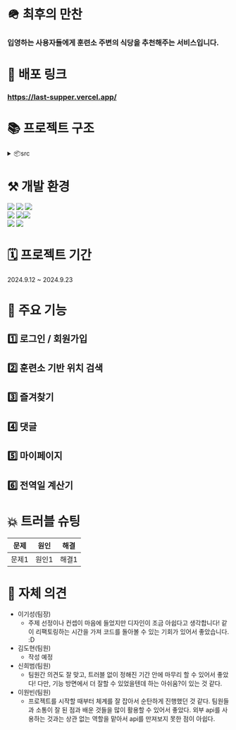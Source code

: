 # 🪖 최후의 만찬

### 입영하는 사용자들에게 훈련소 주변의 식당을 추천해주는 서비스입니다.

# 🔗 배포 링크

### https://last-supper.vercel.app/

# 📚 프로젝트 구조

<details>
<summary>📦src</summary>

```
 ┣ 📂api
 ┃ ┣ 📜apiInstance.js
 ┃ ┣ 📜auth.js
 ┃ ┗ 📜myActivitesApi.js
 ┣ 📂components
 ┃ ┣ 📜AutoComplete.jsx
 ┃ ┣ 📜LoadingModal.jsx
 ┃ ┗ 📜Pagination.jsx
 ┣ 📂hooks
 ┃ ┗ 📂queries
 ┃ ┃ ┣ 📂auth
 ┃ ┃ ┃ ┣ 📜useHasTokenAuthenticatedQuery.js
 ┃ ┃ ┃ ┣ 📜useLoginQuery.js
 ┃ ┃ ┃ ┣ 📜useSignupQuery.js
 ┃ ┃ ┃ ┗ 📜useUpdateProfileQuery.js
 ┃ ┃ ┣ 📂myActivities
 ┃ ┃ ┃ ┗ 📜myActivityQuery.js
 ┃ ┃ ┗ 📜queryKeys.js
 ┣ 📂layout
 ┃ ┣ 📂components
 ┃ ┃ ┣ 📜HamburgerContents.jsx
 ┃ ┃ ┣ 📜HamburgerItem.jsx
 ┃ ┃ ┣ 📜HamburgerMenu.jsx
 ┃ ┃ ┣ 📜Sidebar.jsx
 ┃ ┃ ┗ 📜SidebarHeader.jsx
 ┃ ┗ 📜Layout.jsx
 ┣ 📂pages
 ┃ ┣ 📂Home
 ┃ ┃ ┗ 📜Home.jsx
 ┃ ┗ 📂MainPage
 ┃ ┃ ┣ 📂components
 ┃ ┃ ┃ ┣ 📂Calculator
 ┃ ┃ ┃ ┃ ┣ 📜Calculator.jsx
 ┃ ┃ ┃ ┃ ┣ 📜DateForm.jsx
 ┃ ┃ ┃ ┃ ┣ 📜EventTimeline.jsx
 ┃ ┃ ┃ ┃ ┣ 📜ProcessBar.jsx
 ┃ ┃ ┃ ┃ ┗ 📜RankTags.jsx
 ┃ ┃ ┃ ┣ 📂Detail
 ┃ ┃ ┃ ┃ ┣ 📜DetailModal.jsx
 ┃ ┃ ┃ ┃ ┣ 📜Favorite.jsx
 ┃ ┃ ┃ ┃ ┣ 📜Review.jsx
 ┃ ┃ ┃ ┃ ┗ 📜ReviewItem.jsx
 ┃ ┃ ┃ ┣ 📂Login
 ┃ ┃ ┃ ┃ ┗ 📜LoginModal.jsx
 ┃ ┃ ┃ ┣ 📂MapMarker
 ┃ ┃ ┃ ┃ ┗ 📜EventMarkerContainer.jsx
 ┃ ┃ ┃ ┣ 📂Modal
 ┃ ┃ ┃ ┃ ┗ 📜Modal.jsx
 ┃ ┃ ┃ ┣ 📂MyPage
 ┃ ┃ ┃ ┃ ┣ 📜MyActivities.jsx
 ┃ ┃ ┃ ┃ ┣ 📜MyActivityList.jsx
 ┃ ┃ ┃ ┃ ┣ 📜MyPage.jsx
 ┃ ┃ ┃ ┃ ┗ 📜Profile.jsx
 ┃ ┃ ┃ ┣ 📂Signup
 ┃ ┃ ┃ ┃ ┗ 📜SignupModal.jsx
 ┃ ┃ ┃ ┗ 📜AuthForm.jsx
 ┃ ┃ ┗ 📜MainPage.jsx
 ┣ 📂shared
 ┃ ┗ 📜Router.jsx
 ┣ 📂store
 ┃ ┣ 📜useCalculatorStore.js
 ┃ ┣ 📜useHamburgerStore.js
 ┃ ┣ 📜useModalStore.js
 ┃ ┣ 📜useRestaurantsInfo.js
 ┃ ┣ 📜useReview.js
 ┃ ┗ 📜useUserStore.js
 ┣ 📂styles
 ┃ ┗ 📜.gitkeep
 ┣ 📂utils
 ┃ ┗ 📜campSearchWordConverter.js
 ┣ 📜main.jsx
 ┗ 📜reset.css
```

</details>

# ⚒️ 개발 환경

<img src="https://img.shields.io/badge/React-20232A?style=for-the-badge&logo=react&logoColor=61DAFB"/>
<img src="https://img.shields.io/badge/React_Router-CA4245?style=for-the-badge&logo=react-router&logoColor=white"/>
<img src="https://img.shields.io/badge/Tailwind_CSS-38B2AC?style=for-the-badge&logo=tailwind-css&logoColor=white"/>
<br/>
<img src="https://img.shields.io/badge/HTML-239120?style=for-the-badge&logo=html5&logoColor=white"/>
<img src="https://img.shields.io/badge/JavaScript-F7DF1E?style=for-the-badge&logo=JavaScript&logoColor=white"/><img src="https://img.shields.io/badge/prettier-1A2C34?style=for-the-badge&logo=prettier&logoColor=F7BA3E"/><br/>
<img src="https://img.shields.io/badge/Slack-4A154B?style=for-the-badge&logo=slack&logoColor=white"/>
<img src="https://img.shields.io/badge/GitHub-100000?style=for-the-badge&logo=github&logoColor=white"/>

# 🗓️ 프로젝트 기간

2024.9.12 ~ 2024.9.23

# 🎨 주요 기능

## 1️⃣ 로그인 / 회원가입

## 2️⃣ 훈련소 기반 위치 검색

## 3️⃣ 즐겨찾기

## 4️⃣ 댓글

## 5️⃣ 마이페이지

## 6️⃣ 전역일 계산기

# 💥 트러블 슈팅

| 문제  | 원인  | 해결  |
| :---: | :---: | :---: |
| 문제1 | 원인1 | 해결1 |

# 💭 자체 의견

- 이기성(팀장)
  - 주제 선정이나 컨셉이 마음에 들었지만 디자인이 조금 아쉽다고 생각합니다!
    같이 리팩토링하는 시간을 가져 코드를 돌아볼 수 있는 기회가 있어서 좋았습니다. :D
- 김도현(팀원)
  - 작성 예정
- 신희범(팀원)
  - 팀원간 의견도 잘 맞고, 트러블 없이 정해진 기간 안에 마무리 할 수 있어서 좋았다!
    다만, 기능 방면에서 더 잘할 수 있었을텐데 하는 아쉬움?이 있는 것 같다.
- 이원빈(팀원)
  - 프로젝트를 시작할 때부터 체계를 잘 잡아서 순탄하게 진행했던 것 같다.
    팀원들과 소통이 잘 된 점과 배운 것들을 많이 활용할 수 있어서 좋았다.
    외부 api를 사용하는 것과는 상관 없는 역할을 맡아서 api를 만져보지 못한 점이 아쉽다.
